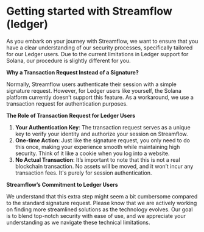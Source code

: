 # Getting started with Streamflow (ledger)

As you embark on your journey with Streamflow, we want to ensure that you have a clear understanding of our security processes, specifically tailored for our Ledger users. Due to the current limitations in Ledger support for Solana, our procedure is slightly different for you.

**Why a Transaction Request Instead of a Signature?**

Normally, Streamflow users authenticate their session with a simple signature request. However, for Ledger users like yourself, the Solana platform currently doesn’t support this feature. As a workaround, we use a transaction request for authentication purposes.

**The Role of Transaction Request for Ledger Users**

1. **Your Authentication Key**: The transaction request serves as a unique key to verify your identity and authorize your session on Streamflow.
2. **One-time Action**: Just like the signature request, you only need to do this once, making your experience smooth while maintaining high security. Think of it like a cookie when you log into a website.&#x20;
3. **No Actual Transaction**: It’s important to note that this is not a real blockchain transaction. No assets will be moved, and it won’t incur any transaction fees. It's purely for session authentication.

**Streamflow’s Commitment to Ledger Users**

We understand that this extra step might seem a bit cumbersome compared to the standard signature request. Please know that we are actively working on finding more streamlined solutions as the technology evolves. Our goal is to blend top-notch security with ease of use, and we appreciate your understanding as we navigate these technical limitations.
